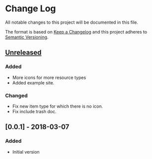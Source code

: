# Change Log
All notable changes to this project will be documented in this file.

The format is based on [Keep a Changelog](http://keepachangelog.com/)
and this project adheres to [Semantic Versioning](http://semver.org/).


## [Unreleased]

### Added
- More icons for more resource types
- Added example site.

### Changed
- Fix new item type for which there is no icon.
- Fix include trash doc.


## [0.0.1] - 2018-03-07
### Added
- Initial version

[Unreleased]: https://github.com/plandes/zotsite/compare/v0.0.1...HEAD
[0.0.2]: https://github.com/plandes/zotsite/compare/v0.0.1...v0.0.2
